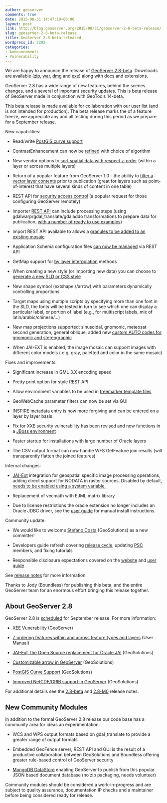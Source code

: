 ```yaml
---
author: geoserver
comments: true
date: 2015-08-31 14:47:19+00:00
layout: post
link: http://blog.geoserver.org/2015/08/31/geoserver-2-8-beta-release/
slug: geoserver-2-8-beta-release
title: GeoServer 2.8-beta released
wordpress_id: 2292
categories:
- Announcements
- Vulnerability
---
```


We are happy to announce the release of [GeoServer 2.8-beta](http://geoserver.org/release/2.8-beta/). Downloads are available ([zip](http://sourceforge.net/projects/geoserver/files/GeoServer/2.8-beta/geoserver-2.8-beta-bin.zip/download), [war](http://sourceforge.net/projects/geoserver/files/GeoServer/2.8-beta/geoserver-2.8-beta-war.zip/download), [dmg](http://sourceforge.net/projects/geoserver/files/GeoServer/2.8-beta/geoserver-2.8-beta.dmg/download) and [exe](http://sourceforge.net/projects/geoserver/files/GeoServer/2.8-beta/geoserver-2.8-beta.exe/download)) along with docs and extensions.

GeoServer 2.8 has a wide range of new features, behind the scenes changes, and a several of important security updates. This is beta release of GeoServer made in conjunction with GeoTools 14-beta.

This beta release is made available for collaboration with our user list (and is not intended for production). The beta release marks the of a feature freeze, we appreciate any and all testing during this period as we prepare for a September release.

New capabilities:



	
  * Read/write [PostGIS curve support](http://docs.geoserver.org/latest/en/user/webadmin/data/layers.html#curves-support-vector)

	
  * ContrastEnhancement can now be [refined](http://docs.geoserver.org/latest/en/user/styling/sld-reference/rastersymbolizer.html#contrastenhancement) with choice of algorithm

	
  * New vendor options to [sort spatial data with respect z-order](http://docs.geoserver.org/latest/en/user/styling/sld-extensions/z-order/index.html) (within a layer or across multiple layers)

	
  * Return of a popular feature from GeoServer 1.0 - the ability to [filter a vector layer contents](http://docs.geoserver.org/latest/en/user/webadmin/data/layers.html#restricting-features-showing-up-in-the-layer) prior to publication (great for layers such as point-of-interest that have several kinds of content in one table)

	
  * REST API for [security access control](http://docs.geoserver.org/latest/en/user/rest/api/accesscontrol.html) (a popular request for those configuring GeoServer remotely)

	
  * Importer [REST API](http://docs.geoserver.org/latest/en/user/extensions/importer/rest_reference.html) can include processing steps (using gdalwarp/gdal_translate/gdaladdo transformations to prepare data for publication, [with a number of ready to use examples](http://docs.geoserver.org/latest/en/user/extensions/importer/rest_examples.html))

	
  * Import REST API available to allows a [granules to be added to an existing mosaic](http://docs.geoserver.org/latest/en/user/extensions/importer/rest_examples.html#adding-a-new-granule-into-an-existing-mosaic)

	
  * Application Schema configuration files [can now be managed](http://docs.geoserver.org/latest/en/user/rest/examples/curl.html#uploading-an-app-schema-mapping-file) via REST API

	
  * GetMap support for [by layer interpolation](http://docs.geoserver.org/latest/en/user/services/wms/vendor.html#interpolations) methods

	
  * When creating a new style (or importing new data) you can choose to [generate a new SLD or CSS style](http://docs.geoserver.org/latest/en/user/webadmin/data/styles.html#add-a-style)

	
  * New shape symbol (extshape://arrow) with parameters dynamically controlling proportions

	
  * Target maps using multiple scripts by specifying more than one font in the SLD, the fonts will be tested in turn to see which one can display a particular label, or portion of label (e.g., for multiscript labels, mix of latin/arabic/chinese/...)

	
  * New map projections supported: sinusoidal, gnomonic, meteosat second generation, general oblique, added new [custom AUTO codes for gnomonic and stereographic](http://docs.geoserver.org/latest/en/user/services/wms/nonstandardautonamespace.html)

	
  * When JAI-EXT is enabled, the image mosaic can support images with different color models (.e.g, gray, paletted and color in the same mosaic)


Fixes and improvements:

	
  * Significant increase in GML 3.X encoding speed

	
  * Pretty print option for style REST API

	
  * Allow environment variables to be used in [freemarker template files](http://docs.geoserver.org/latest/en/user/tutorials/freemarker.html)

	
  * GeoWebCache parameter filters can now be set via GUI

	
  * INSPIRE metadata entry is now more forgiving and can be entered on a layer by layer basis

	
  * Fix for XXE security vulnerability has been [revised](https://osgeo-org.atlassian.net/browse/GEOS-7095) and now functions in a [JBoss environment](https://osgeo-org.atlassian.net/browse/GEOS-7139)

	
  * Faster startup for installations with large number of Oracle layers

	
  * The CSV output format can now handle WFS GetFeature join results (will transparently flatten the joined features)


Internal changes:

	
  * [JAI-Ext](https://github.com/geosolutions-it/jai-ext) integration for geospatial specific image processing operations, adding direct support for NODATA in raster sources. Disabled by default, [needs to be enabled using a system variable.](http://docs.geoserver.org/latest/en/user/webadmin/server/JAI.html#jai-ext)

	
  * Replacement of vecmath with EJML matrix library

	
  * Due to license restrictions the oracle extension no longer includes an Oracle JDBC driver, see the [user guide](http://docs.geoserver.org/latest/en/user/data/database/oracle.html#oracle-install) for manual install instructions.


Community update:

	
  * We would like to welcome [Stefano Costa](https://github.com/ridethepenguin) (GeoSolutions) as a new committer!

	
  * Developers guide refresh covering [release cycle](http://docs.geoserver.org/latest/en/developer/policies/community-process.html#release-cycle), updating [PSC](http://docs.geoserver.org/latest/en/developer/policies/psc.html) members, and fixing tutorials

	
  * Responsible disclosure expectations covered on the [website](http://geoserver.org/comm/) and [user guide](http://docs.geoserver.org/latest/en/user/introduction/gettinginvolved.html#bug-tracking)


See [release notes](https://osgeo-org.atlassian.net/jira/secure/ReleaseNote.jspa?projectId=10000&version=10164) for more information.

Thanks to Jody (Boundless) for publishing this beta, and the entire GeoServer team for an enormous effort bringing this release together.


## About GeoServer 2.8


GeoServer 2.8 is [scheduled](http://geoserver.org/roadmap/) for September release. For more information:



	
  * [XEE Vunerability](http://blog.geoserver.org/2015/06/27/geoserver-xee-vulnerability/) (GeoServer)

	
  * [Z ordering features within and across feature types and layers](http://docs.geoserver.org/latest/en/user/styling/sld-extensions/z-order/index.html#z-ordering-features-within-and-across-feature-types-and-layers) (User Manual)

	
  * [JAI-Ext, the Open Source replacement for Oracle JAI](http://www.geo-solutions.it/blog/developers-corner-jai-ext-the-open-source-replacement-for-oracle-jai/) (GeoSolutions)

	
  * [Customizable arrow in GeoServer](http://www.geo-solutions.it/blog/customizable-arrow-geoserver/) (GeoSolutions)

	
  * [PostGIS Curve Support](http://www.geo-solutions.it/blog/postgis-curves-in-geoserver/) (GeoSolutions)

	
  * [Improved NetCDF/GRIB support in GeoServer](http://www.geo-solutions.it/blog/netcdf-grib-support-geoserver/) (GeoSolutions)


For additional details see the [2.8-beta](https://osgeo-org.atlassian.net/jira/secure/ReleaseNote.jspa?projectId=10000&version=10164) and [2.8-M0](https://osgeo-org.atlassian.net/jira/secure/ReleaseNote.jspa?projectId=10000&version=10163) release notes.


## New Community Modules


In addition to the formal GeoServer 2.8 release our code base has a community area for ideas an experimentation:



	
  * WCS and WPS output formats based on gdal_translate to provide a greater range of output formats

	
  * Embedded GeoFence server, REST API and GUI is the result of a productive collaboration between GeoSolutions and Boundless offering greater rule-based control of GeoServer security

	
  * [MongoDB DataStore](http://boundlessgeo.com/2015/07/mongodb-collaboration/) enabling GeoServer to publish from this popular JSON based document database (no zip packaging, needs volunteer)


Community modules should be considered a work-in-progress and are subject to quality assurance, documentation IP checks and a maintainer before being considered ready for release.
